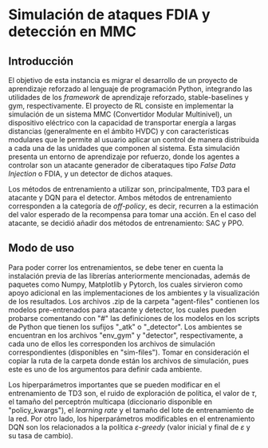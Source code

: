 # Simulación de ataques FDIA y detección en MMC

## Introducción

El objetivo de esta instancia es migrar el desarrollo de un proyecto de aprendizaje reforzado al lenguaje de programación Python, integrando las utilidades de los *framework* de aprendizaje reforzado, stable-baselines y gym, respectivamente. El proyecto de RL consiste en implementar la simulación de un sistema MMC (Convertidor Modular Multinivel), un dispositivo eléctrico con la capacidad de transportar energía a largas distancias (generalmente en el ámbito HVDC) y con características modulares que le permite al usuario aplicar un control de manera distribuida a cada una de las unidades que componen al sistema. Esta simulación presenta un entorno de aprendizaje por refuerzo, donde los agentes a controlar son un atacante generador de ciberataques tipo *False Data Injection* o FDIA, y un detector de dichos ataques.

Los métodos de entrenamiento a utilizar son, principalmente, TD3 para el atacante y DQN para el detector. Ambos métodos de entrenamiento corresponden a la categoría de *off-policy*, es decir, recurren a la estimación del valor esperado de la recompensa para tomar una acción. En el caso del atacante, se decidió añadir dos métodos de entrenamiento: SAC y PPO. 

## Modo de uso 
Para poder correr los entrenamientos, se debe tener en cuenta la instalación previa de las librerías anteriormente mencionadas, además de paquetes como Numpy, Matplotlib y Pytorch, los cuales sirvieron como apoyo adicional en las implementaciones de los ambientes y la visualización de los resultados. Los archivos .zip de la carpeta "agent-files" contienen los modelos pre-entrenados para atacante y detector, los cuales pueden probarse comentando con "\#" las definiciones de los modelos en los scripts de Python que tienen los sufijos "\_atk" o "\_detector". Los ambientes se encuentran en los archivos "env\_gym" y "detector", respectivamente, a cada uno de ellos les corresponden los archivos de simulación correspondientes (disponibles en "sim-files"). Tomar en consideración el copiar la ruta de la carpeta donde están los archivos de simulación, pues este es uno de los argumentos para definir cada ambiente.

Los hiperparámetros importantes que se pueden modificar en el entrenamiento de TD3 son, el ruido de exploración de política, el valor de $\tau$, el tamaño del perceptrón multicapa (diccionario disponible en "policy\_kwargs"), el *learning rate* y el tamaño del lote de entrenamiento de la red. Por otro lado, los hiperparámetros modificables en el entrenamiento DQN son los relacionados a la política $\varepsilon$*-greedy* (valor inicial y final de $\varepsilon$ y su tasa de cambio).
